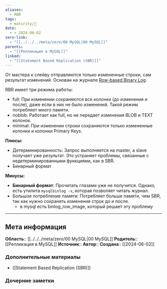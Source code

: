 ```yaml
---
aliases:
  - RBR
tags:
  - maturity/🌱
date:
  - - 2024-06-02
zero-link:
  - "[[../../../meta/zero/00 MySQL|00 MySQL]]"
parents:
  - "[[Репликация в MySQL]]"
linked:
  - "[[Statement Based Replication (SBR)]]"
---
```

От мастера к слейву отправляются только измененные строки, сам результат изменений. Основан на журнале [Row-based Binary Log](Журналы%20в%20MySQL.md#Row-based%20Binary%20Log).

RBR имеет три режима работы:
- full: При изменении сохраняются все колонки (до изменения и после), даже если в них не было изменений. Такой режим потребляет много памяти.
- noblob: Работает как full, но не передает изменения BLOB и TEXT колонок.
- minimal: При изменении строки сохраняются только измененные колонки и колонки Primary Keys.

**Плюсы:**
- Детерминированность: Запрос выполняется на master, а slave получает уже результат. Это устраняет проблемы, связанные с недетерминированными функциями, как в SBR.
- Бинарный формат

**Минусы:**
- **Бинарный формат**: Прочитать глазами уже не получится. Однако, есть утилита `mysqlbinlog -v`, которая позволяет читать журнал.
- Большое потребление памяти: Потребляет больше памяти, чем SBR, так как нужно сохранять изменения строк до и после.
	- в mysql есть binlog_row_image, который решает эту проблему
***
## Мета информация
**Область**:: [[../../../meta/zero/00 MySQL|00 MySQL]]
**Родитель**:: [[Репликация в MySQL]]
**Источник**:: 
**Автор**:: 
**Создана**:: [[2024-06-02]]
### Дополнительные материалы
- [[Statement Based Replication (SBR)]]
### Дочерние заметки
<!-- QueryToSerialize: LIST FROM [[]] WHERE contains(Родитель, this.file.link) or contains(parents, this.file.link) -->

